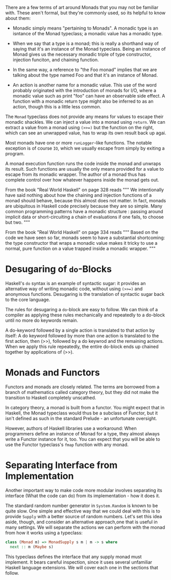 There are a few terms of art around Monads that you may not be familiar with.
These aren't formal, but they're commonly used, so its helpful to know about
them:
- Monadic simply means "pertaining to Monads". A monadic type is an isntance of
  the Monad typeclass; a monadic value has a monadic type. 

- When we say that a type is a monad; this is really a shorthand way of saying
  that it's an instance of the Monad typeclass. Being an instance of Monad
  gives us the necessary monadic triple of type constructor, injection
  funciton, and chaining function.

- In the same way, a reference to "the Foo monad" implies that we are talking
  about the type named Foo and that it's an instance of Monad.

- An action is another name for a monadic value. This use of the word probably
  originated with the introduction of monads for I/O, where a monadic value
  such as print "foo" can have an observable side effect. A function with a
  monadic return type might also be inferred to as an action, though this is a
  little less common.


The `Monad` typeclass does not provide any means for values to escape their
monadic shackles. We can inject a value into a monad using `return`. We can
extract a value from a monad using `(>>=)` but the function on the right, which
can see an unwrapped value, has to wrap its own result back up agai.

Most monads have one or more `runLogger`-like functions. The notable exception
is of course `IO`, which we usually escape from simply by exiting a program.

A monad execution function runs the code inside the monad and unwraps its
result. Such functions are usually the only means provided for a value to
escape from its monadic wrapper. The author of a monad thus has complete
control over how whatever happens inside the monad gets out.


From the book "Real World Haskell" on page 328 reads
"""
We intentionally have said nothing about how the chaining and injection
functions of a monad should behave, because this almost does not matter. In
fact, monads are ubiquitous in Haskell code precisely because they are so
simple. Many common programming patterns have a monadic structure : passing
around implicit data or short-circuiting a chain of evaluations if one fails,
to choose but two.
"""

From the book "Real World Haskell" on page 334 reads
"""
Based on the code we have seen so far, monads seem to have a substantial
shortcoming:
the type constructor that wraps a monadic value makes it tricky to use a
normal, pure function on a value trapped inside a monadic wrapper.
"""

# Desugaring of `do`-Blocks

Haskell's `do` syntax is an example of syntactic sugar: it provides an
alternative way of writing monadic code, without using `(>>=)` and anonymous
functions. Desugaring is the translation of syntactic sugar back to the core
language.

The rules for desugaring a `do`-block are easy to follow. We can think of a
compiler as applying these rules mechanically and repeatedly to a do-block
until no more do keywords remain.

A do-keyword followed by a single action is translated to that action by
itself:
A do keyword followed by more than one action is translated to the first
action, then (>>), followed by a do keywrod and the remaining actions. When we
apply this rule repeatedly, the entire do-block ends up chained together by
applications of (>>).

# Monads and Functors

Functors and monads are closely related. The terms are borrowed from a branch
of mathematics called category theory, but they did not make the transition to
Haskell completely unscathed.

In category theory, a monad is built from a functor. You might expect that in
Haskell, the Monad typeclass would thus be a subclass of Functor, but it isn't
defined as such in the standard Prelude - an unfortunate oversight.

However, authors of Haskell libraries use a workaround: When programmers define
an instance of Monad for a type, they almost always write a Functor instance
for it, too. You can expect that you will be able to use the Functor
typeclass's `fmap` function with any monad.

# Separating Interface from Implementation

Another important way to make code more modular involves separating its
interface (What the code can do) from its implementation - how it does it.

The standard random number generator in `System.Random` is known to be quite
slow. One simple and effective way that we could deal with this is to provide
`Supply` with a better source of random numbers. Let's set this idea aside,
though, and consider an alternative approach,one that is useful in many
settings. We will separate the actions we can perform with the monad from how
it works using a typeclass:

```haskell
class (Monad m) => MonadSupply s m | m -> s where
  next :: m (Maybe s)
```

This typeclass defines the interface that any supply monad must implement. It
bears careful inspection, since it uses several unfamiliar Haskell language
extensions. We will cover each one in the sections that follow.
